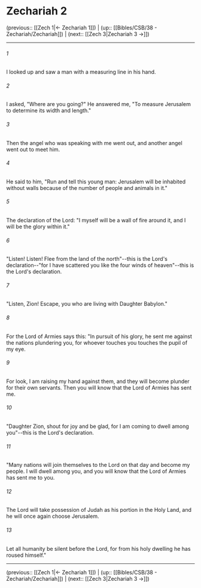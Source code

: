 # Zechariah 2

(previous:: [[Zech 1|← Zechariah 1]]) | (up:: [[Bibles/CSB/38 - Zechariah/Zechariah]]) | (next:: [[Zech 3|Zechariah 3 →]])

***


###### 1 
I looked up and saw a man with a measuring line in his hand. 

###### 2 
I asked, "Where are you going?" He answered me, "To measure Jerusalem to determine its width and length." 

###### 3 
Then the angel who was speaking with me went out, and another angel went out to meet him. 

###### 4 
He said to him, "Run and tell this young man: Jerusalem will be inhabited without walls because of the number of people and animals in it." 

###### 5 
The declaration of the Lord: "I myself will be a wall of fire around it, and I will be the glory within it." 

###### 6 
"Listen! Listen! Flee from the land of the north"--this is the Lord's declaration--"for I have scattered you like the four winds of heaven"--this is the Lord's declaration. 

###### 7 
"Listen, Zion! Escape, you who are living with Daughter Babylon." 

###### 8 
For the Lord of Armies says this: "In pursuit of his glory, he sent me against the nations plundering you, for whoever touches you touches the pupil of my eye. 

###### 9 
For look, I am raising my hand against them, and they will become plunder for their own servants. Then you will know that the Lord of Armies has sent me. 

###### 10 
"Daughter Zion, shout for joy and be glad, for I am coming to dwell among you"--this is the Lord's declaration. 

###### 11 
"Many nations will join themselves to the Lord on that day and become my people. I will dwell among you, and you will know that the Lord of Armies has sent me to you. 

###### 12 
The Lord will take possession of Judah as his portion in the Holy Land, and he will once again choose Jerusalem. 

###### 13 
Let all humanity be silent before the Lord, for from his holy dwelling he has roused himself."

***

(previous:: [[Zech 1|← Zechariah 1]]) | (up:: [[Bibles/CSB/38 - Zechariah/Zechariah]]) | (next:: [[Zech 3|Zechariah 3 →]])
